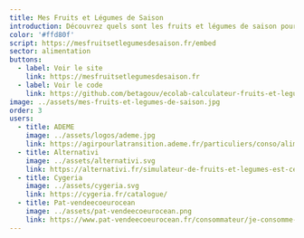 ```yaml
---
title: Mes Fruits et Légumes de Saison
introduction: Découvrez quels sont les fruits et légumes de saison pour consommer des produits frais et locaux toute l'année ! En plus c'est meilleur pour votre santé et pour l'environnement !
color: '#ffd80f'
script: https://mesfruitsetlegumesdesaison.fr/embed
sector: alimentation
buttons:
  - label: Voir le site
    link: https://mesfruitsetlegumesdesaison.fr
  - label: Voir le code
    link: https://github.com/betagouv/ecolab-calculateur-fruits-et-legumes-de-saison
image: ../assets/mes-fruits-et-legumes-de-saison.jpg
order: 3
users:
  - title: ADEME
    image: ../assets/logos/ademe.jpg
    link: https://agirpourlatransition.ademe.fr/particuliers/conso/alimentation/limpact-alimentation-lenvironnement
  - title: Alternativi
    image: ../assets/alternativi.svg
    link: https://alternativi.fr/simulateur-de-fruits-et-legumes-est-ce-bien-la-saison/711
  - title: Cygeria
    image: ../assets/cygeria.svg
    link: https://cygeria.fr/catalogue/
  - title: Pat-vendeecoeurocean
    image: ../assets/pat-vendeecoeurocean.png
    link: https://www.pat-vendeecoeurocean.fr/consommateur/je-consomme-de-saison/
---
```

